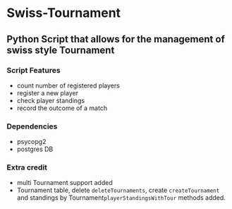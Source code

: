 # Swiss-Tournament

## Python Script that allows  for the management of swiss style Tournament

### Script Features

* count number of registered players
* register a new player
* check player standings
* record the outcome of a match


### Dependencies

* psycopg2
* postgres DB



### Extra credit

* multi Tournament support added 
 * Tournament table, delete `deleteTournaments`, create `createTournament` and standings by Tournament`playerStandingsWithTour` methods added.
